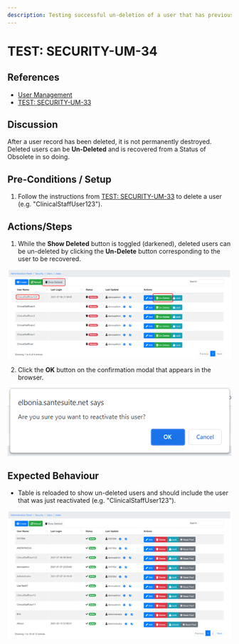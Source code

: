 ```yaml
---
description: Testing successful un-deletion of a user that has previously been deleted.
---
```


# TEST: SECURITY-UM-34

## References

* [User Management](../../../../../operations/security-administration/user-management.md)
* [TEST: SECURITY-UM-33](test-security-um-33-1.md)

## Discussion

After a user record has been deleted, it is not permanently destroyed. Deleted users can be **Un-Deleted** and is recovered from a Status of Obsolete in so doing. 

## Pre-Conditions / Setup

1. Follow the instructions from [TEST: SECURITY-UM-33](test-security-um-33-1.md) to delete a user \(e.g. "ClinicalStaffUser123"\).

## Actions/Steps

1. While the **Show Deleted** button is toggled \(darkened\), deleted users can be un-deleted by clicking the **Un-Delete** button corresponding to the user to be recovered.

![](../../../../../../.gitbook/assets/image%20%28297%29.png)

2. Click the **OK** button on the confirmation modal that appears in the browser.

![](../../../../../../.gitbook/assets/image%20%28330%29.png)

## Expected Behaviour

* Table is reloaded to show un-deleted users and should include the user that was just reactivated \(e.g. "ClinicalStaffUser123"\).

![](../../../../../../.gitbook/assets/image%20%28324%29.png)

